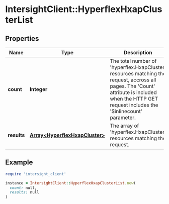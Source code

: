 # IntersightClient::HyperflexHxapClusterList

## Properties

| Name | Type | Description | Notes |
| ---- | ---- | ----------- | ----- |
| **count** | **Integer** | The total number of &#39;hyperflex.HxapCluster&#39; resources matching the request, accross all pages. The &#39;Count&#39; attribute is included when the HTTP GET request includes the &#39;$inlinecount&#39; parameter. | [optional] |
| **results** | [**Array&lt;HyperflexHxapCluster&gt;**](HyperflexHxapCluster.md) | The array of &#39;hyperflex.HxapCluster&#39; resources matching the request. | [optional] |

## Example

```ruby
require 'intersight_client'

instance = IntersightClient::HyperflexHxapClusterList.new(
  count: null,
  results: null
)
```


